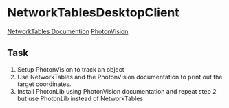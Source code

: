 # NetworkTablesDesktopClient

[NetworkTables Documention](https://docs.wpilib.org/en/stable/docs/software/networktables/index.html)
[PhotonVision](https://docs.photonvision.org/en/latest/)

## Task
1. Setup PhotonVision to track an object
2. Use NetworkTables and the PhotonVision documentation to print out the target coordinates.
3. Install PhotonLib using PhotonVision documentation and repeat step 2 but use PhotonLib instead of NetworkTables